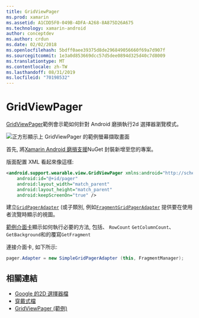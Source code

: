 ```yaml
---
title: GridViewPager
ms.prod: xamarin
ms.assetid: A1CDD5F0-049B-4DFA-A268-8A875D26A675
ms.technology: xamarin-android
author: conceptdev
ms.author: crdun
ms.date: 02/02/2018
ms.openlocfilehash: 5bdff0aee39375d8de296849056660f69a7d907f
ms.sourcegitcommit: 1e3a0d853669dcc57d5dee0894d325d40c7d8009
ms.translationtype: MT
ms.contentlocale: zh-TW
ms.lasthandoff: 08/31/2019
ms.locfileid: "70198532"
---
```

# <a name="gridviewpager"></a>GridViewPager

[GridViewPager](https://docs.microsoft.com/samples/xamarin/monodroid-samples/wear-gridviewpager)範例會示範如何針對 Android 磨損執行2d 選擇器瀏覽模式。

![正方形顯示上 GridViewPager 的範例螢幕擷取畫面](gridviewpager-images/gridviewpager.png)

首先, 將[Xamarin Android 磨損支援](https://www.nuget.org/packages/Xamarin.Android.Wear/)NuGet 封裝新增至您的專案。

版面配置 XML 看起來像這樣:

```xml
<android.support.wearable.view.GridViewPager xmlns:android="http://schemas.android.com/apk/res/android"
    android:id="@+id/pager"
    android:layout_width="match_parent"
    android:layout_height="match_parent"
    android:keepScreenOn="true" />
```

建立[`GridPagerAdapter`](https://developer.android.com/reference/android/support/wearable/view/GridPagerAdapter.html)
(或子類別, 例如[`FragmentGridPagerAdapter`](https://developer.android.com/reference/android/support/wearable/view/FragmentGridPagerAdapter.html)
提供要在使用者流覽時顯示的視圖。

[範例介面卡](https://github.com/xamarin/monodroid-samples/blob/master/wear/GridViewPager/GridViewPager/SimpleGridPagerAdapter.cs)顯示如何執行必要的方法, 包括、 `RowCount` `GetColumnCount`、 `GetBackground`和的覆寫`GetFragment`

連接介面卡, 如下所示:

```csharp
pager.Adapter = new SimpleGridPagerAdapter (this, FragmentManager);
```



## <a name="related-links"></a>相關連結

- [Google 的2D 選擇器檔](https://developer.android.com/training/wearables/ui/2d-picker.html)
- [穿戴式檔](https://developer.android.com/reference/android/support/wearable/view/package-summary.html)
- [GridViewPager (範例)](https://docs.microsoft.com/samples/xamarin/monodroid-samples/wear-gridviewpager)

